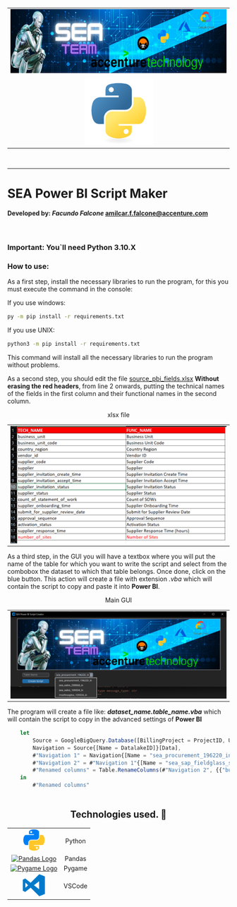 <table>
    <tr>
        <td align='center'>
            <img alt="Logo SEA Team" src="./assets/img/banner.png?raw=true" height="145px" />
        </td>
    </tr>
    <tr>
        <td align="center">
            <img alt="Logo Python" src="https://github.com/devicons/devicon/raw/master/icons/python/python-original.svg?raw=true" height="155px" />
        </td>
    </tr>
</table></br>

---

# SEA Power BI Script Maker
#### Developed by: _Facundo Falcone_ <amilcar.f.falcone@accenture.com>
<br>

### Important: You`ll need Python 3.10.X

### How to use:

As a first step, install the necessary libraries to run the program, for this you must execute the command in the console:

If you use windows:
```bash
py -m pip install -r requirements.txt
```

If you use UNIX:
```bash
python3 -m pip install -r requirements.txt
```

This command will install all the necessary libraries to run the program without problems.

As a second step, you should edit the file [source_pbi_fields.xlsx](source_pbi_fields.xlsx) **Without erasing the red headers**, from line 2 onwards, putting the technical names of the fields in the first column and their functional names in the second column.

<table align='center'>
    <thead>
        <theader>
            <center>xlsx file</center>
        </theader>
    </thead>
    <tbody>
        <tr>
            <td>
                <img src='./assets/img/config_doc.png'>
            </td>
        </tr>
    </tbody>
</table>

As a third step, in the GUI you will have a textbox where you will put the name of the table for which you want to write the script and select from the combobox the dataset to which that table belongs. Once done, click on the blue button.
This action will create a file with extension _.vba_ which will contain the script to copy and paste it into **Power BI**.

<table align='center'>
    <thead>
        <theader>
            <center>Main GUI</center>
        </theader>
    </thead>
    <tbody>
        <tr>
            <td>
                <img src='./assets/img/app_gui.png'>
            </td>
        </tr>
    </tbody>
</table>

The program will create a file like: **_dataset_name.table_name.vba_** which will contain the script to copy in the advanced settings of **Power BI**

```js
    let
        Source = GoogleBigQuery.Database([BillingProject = ProjectID, UseStorageApi = false]),
        Navigation = Source{[Name = DatalakeID]}[Data],
        #"Navigation 1" = Navigation{[Name = "sea_procurement_196220_in", Kind = "Schema"]}[Data],
        #"Navigation 2" = #"Navigation 1"{[Name = "sea_sap_fieldglass_sow_in", Kind = "Table"]}[Data],
        #"Renamed columns" = Table.RenameColumns(#"Navigation 2", {{"business_unit", "Business Unit"}, {"business_unit_code", "Business Unit Code"}, {"country_region", "Country Region"}, {"vendor_id", "Vendor ID"}, {"supplier_code", "Supplier Code"}, {"supplier", "Supplier"}, {"supplier_invitation_create_time", "Supplier Invitation Create Time"}, {"supplier_invitation_accept_time", "Supplier Invitation Accept Time"}, {"supplier_invitation_status", "Supplier Invitation Status"}, {"supplier_status", "Supplier Status"}, {"count_of_statement_of_work", "Count of SOWs"}, {"supplier_onboarding_time", "Supplier Onboarding Time"}, {"submit_for_supplier_review_date", "Submit for Supplier Review Date"}, {"approval_sequence", "Approval Sequence"}, {"activation_status", "Activation Status"}, {"supplier_response_time", "Supplier Response Time (hours)"}, {"number_of_sites", "Number of Sites"}})
    in
        #"Renamed columns"
    
```

<table align='center'>
    <tr align='center'>
        <h2 align='center'>Technologies used. 📌</h2>
        <td>
            <a href="https://www.python.org/downloads/"><img alt="Pyhton Logo" src="https://github.com/caidevOficial/Logos/blob/master/Lenguajes/py_logo1_1.png?raw=true" width="50px" height="50px" /></a>
        </td>
        <td><center>Python</center></td>
    </tr>
    <tr align='center'>
        <td>
            <a href="https://pandas.pydata.org/"><img alt="Pandas Logo" src="https://upload.wikimedia.org/wikipedia/commons/thumb/e/ed/Pandas_logo.svg/1200px-Pandas_logo.svg.png?raw=true" height="50px" /></a>
        </td>
        <td><center>Pandas</center></td>
    </tr>
    <tr align='center'>
        <td>
            <a href="https://www.pygame.org/news"><img alt="Pygame Logo" src="https://upload.wikimedia.org/wikipedia/commons/thumb/a/a9/Pygame_logo.gif/640px-Pygame_logo.gif?raw=true" height="50px" /></a>
        </td>
        <td><center>Pygame</center></td>
    </tr>
    <tr align='center'>
        <td>
            <a href="https://code.visualstudio.com/"><img alt="VSCode Logo" src="https://github.com/caidevOficial/Logos/blob/master/Lenguajes/visual-studio-code.svg?raw=true" height="50px" /></a>
        </td>
        <td><center>VSCode</center></td>
    </tr>
</table>
<br><br><br>